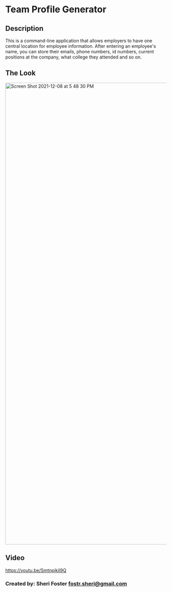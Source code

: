 # Team Profile Generator

## Description

This is a command-line application that allows employers to have one central location for employee information. After entering an employee's name, you can store their emails, phone numbers, id numbers, current positions at the company, what college they attended and so on. 

## The Look

<img width="1440" alt="Screen Shot 2021-12-08 at 5 48 30 PM" src="https://user-images.githubusercontent.com/87589967/145304041-c3408613-40fb-4c72-b38c-7471c979e675.png">


## Video

https://youtu.be/Smtnpjkil9Q

### Created by: Sheri Foster fostr.sheri@gmail.com

